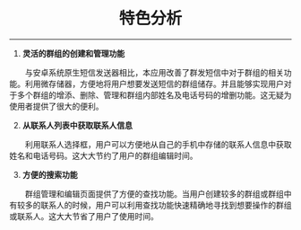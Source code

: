 # <center>特色分析


---


1. **灵活的群组的创建和管理功能**

　　与安卓系统原生短信发送器相比，本应用改善了群发短信中对于群组的相关功能。利用微存储器，方便地将用户想要发送短信的群组储存。并且能够实现用户对于多个群组的增添、删除、管理和群组内部姓名及电话号码的增删功能。这无疑为使用者提供了很大的便利。

2. **从联系人列表中获取联系人信息**

　　利用联系人选择框，用户可以方便地从自己的手机中存储的联系人信息中获取姓名和电话号码。这大大节约了用户的群组编辑时间。

3. **方便的搜索功能**

　　群组管理和编辑页面提供了方便的查找功能。当用户创建较多的群组或群组中有较多的联系人的时候，用户可以利用查找功能快速精确地寻找到想要操作的群组或联系人。这大大节省了用户了使用时间。
